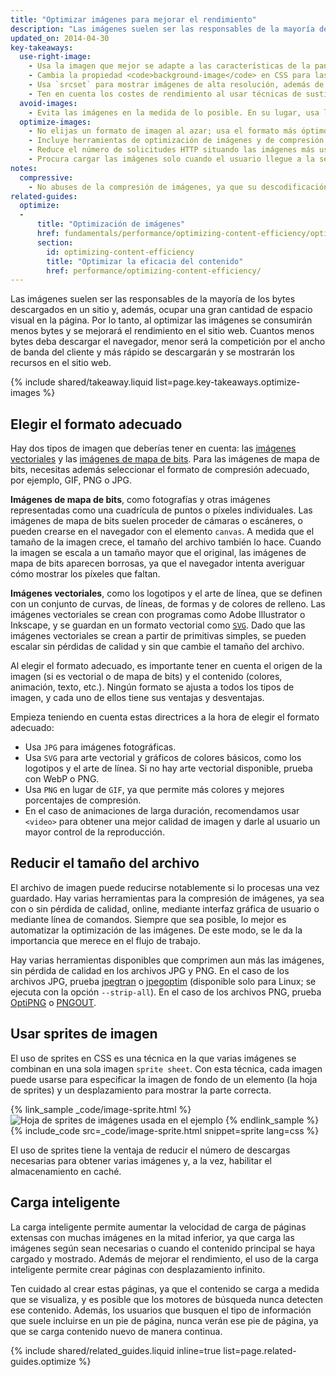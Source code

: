 ```yaml
---
title: "Optimizar imágenes para mejorar el rendimiento"
description: "Las imágenes suelen ser las responsables de la mayoría de los bytes descargados en un sitio y, además, ocupar una gran cantidad de espacio visual en la página."
updated_on: 2014-04-30
key-takeaways:
  use-right-image:
    - Usa la imagen que mejor se adapte a las características de la pantalla, teniendo en cuenta el tamaño de la pantalla, la resolución del dispositivo y el diseño de la página.
    - Cambia la propiedad <code>background-image</code> en CSS para las pantallas con muchos puntos por pulgada. Para ello, usa consultas de medios con <code>min-resolution</code> y <code>-webkit-min-device-pixel-ratio</code>.
    - Usa `srcset` para mostrar imágenes de alta resolución, además de la imagen en tamaño normal en el lenguaje de marcado.
    - Ten en cuenta los costes de rendimiento al usar técnicas de sustitución de imágenes de JavaScript o al mostrar imágenes de alta resolución muy comprimidas en dispositivos de menor resolución.
  avoid-images:
    - Evita las imágenes en la medida de lo posible. En su lugar, usa las funciones del navegador y caracteres unicode en vez de las imágenes, y sustituye los iconos complejos con fuentes de icono.
  optimize-images:
    - No elijas un formato de imagen al azar; usa el formato más óptimo.
    - Incluye herramientas de optimización de imágenes y de compresión en el flujo de trabajo para reducir el tamaño de los archivos.
    - Reduce el número de solicitudes HTTP situando las imágenes más usadas en sprites de imagen.
    - Procura cargar las imágenes solo cuando el usuario llegue a la sección en que se encuentran. De este modo, se mejora el tiempo de carga inicial de la página y se reduce el peso inicial de esta.
notes:
  compressive:
    - No abuses de la compresión de imágenes, ya que su descodificación requiere más memoria.  El cambio de tamaño de las imágenes grandes para adaptarlas a pantallas pequeñas es caro y puede resultar especialmente complejo en dispositivos de gama baja con memoria y procesador limitados.
related-guides:
  optimize:
  -
      title: "Optimización de imágenes"
      href: fundamentals/performance/optimizing-content-efficiency/optimize-encoding-and-transfer.html#image-optimization
      section:
        id: optimizing-content-efficiency
        title: "Optimizar la eficacia del contenido"
        href: performance/optimizing-content-efficiency/
---
```


<p class="intro">
  Las imágenes suelen ser las responsables de la mayoría de los bytes descargados en un sitio y, además, ocupar una gran cantidad de espacio visual en la página. Por lo tanto, al optimizar las imágenes se consumirán menos bytes y se mejorará el rendimiento en el sitio web. Cuantos menos bytes deba descargar el navegador, menor será la competición por el ancho de banda del cliente y más rápido se descargarán y se mostrarán los recursos en el sitio web.
</p>



{% include shared/takeaway.liquid list=page.key-takeaways.optimize-images %}

## Elegir el formato adecuado

Hay dos tipos de imagen que deberías tener en cuenta: las [imágenes vectoriales](http://es.wikipedia.org/wiki/Gr%C3%A1fico_vectorial) y las [imágenes de mapa de bits](http://es.wikipedia.org/wiki/Imagen_de_mapa_de_bits). Para las imágenes de mapa de bits, necesitas además seleccionar el formato de compresión adecuado, por ejemplo, GIF, PNG o JPG.

**Imágenes de mapa de bits**, como fotografías y otras imágenes representadas como una cuadrícula de puntos o píxeles individuales. Las imágenes de mapa de bits suelen proceder de cámaras o escáneres, o pueden crearse en el navegador con el elemento `canvas`.  A medida que el tamaño de la imagen crece, el tamaño del archivo también lo hace.  Cuando la imagen se escala a un tamaño mayor que el original, las imágenes de mapa de bits aparecen borrosas, ya que el navegador intenta averiguar cómo mostrar los píxeles que faltan.

**Imágenes vectoriales**, como los logotipos y el arte de línea, que se definen con un conjunto de curvas, de líneas, de formas y de colores de relleno. Las imágenes vectoriales se crean con programas como Adobe Illustrator o Inkscape, y se guardan en un formato vectorial como [`SVG`](http://css-tricks.com/using-svg/).  Dado que las imágenes vectoriales se crean a partir de primitivas simples, se pueden escalar sin pérdidas de calidad y sin que cambie el tamaño del archivo.

Al elegir el formato adecuado, es importante tener en cuenta el origen de la imagen (si es vectorial o de mapa de bits) y el contenido (colores, animación, texto, etc.). Ningún formato se ajusta a todos los tipos de imagen, y cada uno de ellos tiene sus ventajas y desventajas.

Empieza teniendo en cuenta estas directrices a la hora de elegir el formato adecuado:

* Usa `JPG` para imágenes fotográficas.
* Usa `SVG` para arte vectorial y gráficos de colores básicos, como los logotipos y el arte de línea.
  Si no hay arte vectorial disponible, prueba con WebP o PNG.
* Usa `PNG` en lugar de `GIF`, ya que permite más colores y mejores porcentajes de compresión.
* En el caso de animaciones de larga duración, recomendamos usar `<video>` para obtener una mejor calidad de imagen y darle al usuario un mayor control de la reproducción.

## Reducir el tamaño del archivo

El archivo de imagen puede reducirse notablemente si lo procesas una vez guardado. Hay varias herramientas para la compresión de imágenes, ya sea con o sin pérdida de calidad, online, mediante interfaz gráfica de usuario o mediante línea de comandos.  Siempre que sea posible, lo mejor es automatizar la optimización de las imágenes. De este modo, se le da la importancia que merece en el flujo de trabajo.

Hay varias herramientas disponibles que comprimen aun más las imágenes, sin pérdida de calidad en los archivos JPG y PNG. En el caso de los archivos JPG, prueba [jpegtran](http://jpegclub.org/) o [jpegoptim](http://freshmeat.net/projects/jpegoptim/) (disponible solo para Linux; se ejecuta con la opción `--strip-all`). En el caso de los archivos PNG, prueba [OptiPNG](http://optipng.sourceforge.net/) o [PNGOUT](http://www.advsys.net/ken/util/pngout.htm).

## Usar sprites de imagen

El uso de sprites en CSS es una técnica en la que varias imágenes se combinan en una sola imagen `sprite sheet`. Con esta técnica, cada imagen puede usarse para especificar la imagen de fondo de un elemento (la hoja de sprites) y un desplazamiento para mostrar la parte correcta.

{% link_sample _code/image-sprite.html %}
<img src="img/sprite-sheet.png" class="center" alt="Hoja de sprites de imágenes usada en el ejemplo">
{% endlink_sample %}
{% include_code src=_code/image-sprite.html snippet=sprite lang=css %}

El uso de sprites tiene la ventaja de reducir el número de descargas necesarias para obtener varias imágenes y, a la vez, habilitar el almacenamiento en caché.

## Carga inteligente

La carga inteligente permite aumentar la velocidad de carga de páginas extensas con muchas imágenes en la mitad inferior, ya que carga las imágenes según sean necesarias o cuando el contenido principal se haya cargado y mostrado.  Además de mejorar el rendimiento, el uso de la carga inteligente permite crear páginas con desplazamiento infinito.

Ten cuidado al crear estas páginas, ya que el contenido se carga a medida que se visualiza, y es posible que los motores de búsqueda nunca detecten ese contenido.  Además, los usuarios que busquen el tipo de información que suele incluirse en un pie de página, nunca verán ese pie de página, ya que se carga contenido nuevo de manera continua.

{% include shared/related_guides.liquid inline=true list=page.related-guides.optimize %}




